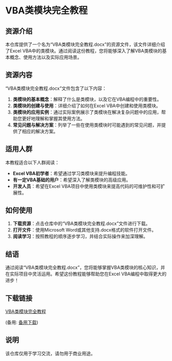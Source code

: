 # VBA类模块完全教程

## 资源介绍

本仓库提供了一个名为“VBA类模块完全教程.docx”的资源文件，该文件详细介绍了Excel VBA中的类模块。通过阅读这份教程，您将能够深入了解VBA类模块的基本概念、使用方法以及实际应用场景。

## 资源内容

“VBA类模块完全教程.docx”文件包含了以下内容：

1. **类模块的基本概念**：解释了什么是类模块，以及它在VBA编程中的重要性。
2. **类模块的创建与使用**：详细介绍了如何在Excel VBA中创建和使用类模块。
3. **类模块的应用实例**：通过实际案例展示了类模块在解决复杂问题中的应用，帮助您更好地理解和掌握其使用方法。
4. **常见问题与解决方案**：列举了一些在使用类模块时可能遇到的常见问题，并提供了相应的解决方案。

## 适用人群

本教程适合以下人群阅读：

- **Excel VBA初学者**：希望通过学习类模块来提升编程技能。
- **有一定VBA基础的用户**：希望深入了解类模块的高级应用。
- **开发人员**：希望在Excel VBA项目中使用类模块来提高代码的可维护性和可扩展性。

## 如何使用

1. **下载资源**：点击仓库中的“VBA类模块完全教程.docx”文件进行下载。
2. **打开文件**：使用Microsoft Word或其他支持.docx格式的软件打开文件。
3. **阅读学习**：按照教程的顺序逐步学习，并结合实际操作来加深理解。

## 结语

通过阅读“VBA类模块完全教程.docx”，您将能够掌握VBA类模块的核心知识，并在实际项目中灵活运用。希望这份教程能够帮助您在Excel VBA编程中取得更大的进步！

## 下载链接
[VBA类模块完全教程](https://pan.quark.cn/s/f9280a0ec2f2) 

(备用: [备用下载](https://pan.baidu.com/s/1KBa4e41Js7RHo_7deMdT9w?pwd=1234))

## 说明

该仓库仅用于学习交流，请勿用于商业用途。
